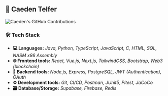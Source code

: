 ## 🚀 Caeden Telfer

![Caeden's GitHub Contributions](https://github-readme-activity-graph.vercel.app/graph?username=caedentelfer&theme=radical)

### 🛠 Tech Stack
- **💻 Languages:** _Java, Python, TypeScript, JavaScript, C, HTML, SQL, NASM x86 Assembly_
- **🌐 Frontend tools:** _React, Vue.js, Next.js, TailwindCSS, Bootstrap, Web3 (blockchain)_
- **📡 Backend tools:** _Node.js, Express, PostgreSQL, JWT (Authentication), OAuth_
- **⚙️ Development tools:** _Git, CI/CD, Postman, JUnit5, Pitest, JaCoCo_
- **🗃 Database/Storage:** _Supabase, Firebase, Redis_

